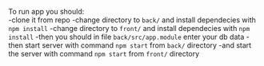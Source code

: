 To run app you should: \
 -clone it from repo
 -change directory to `back/` and install dependecies with `npm install`
 -change directory to `front/` and install dependecies with `npm install`
 -then you should in file `back/src/app.module` enter your db data
 -then start server with command `npm start` from `back/` directory
 -and start the server with command `npm start` from `front/` directory
 
